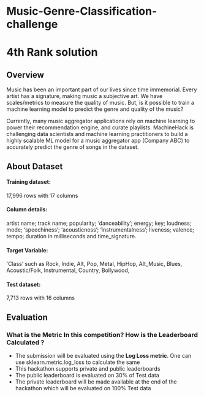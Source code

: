 # Music-Genre-Classification-challenge
# 4th Rank solution

## Overview

Music has been an important part of our lives since time immemorial. Every artist has a signature, making music a subjective art. We have scales/metrics to measure the quality of music. But, is it possible to train a machine learning model to predict the genre and quality of the music?

Currently, many music aggregator applications rely on machine learning to power their recommendation engine, and curate playlists. MachineHack is challenging data scientists and machine learning practitioners to build a highly scalable ML model for a music aggregator app (Company ABC) to accurately predict the genre of songs in the dataset.

## About Dataset

#### Training dataset: 
17,996 rows with 17 columns 

#### Column details: 
artist name; track name; popularity; ‘danceability’; energy; key; loudness; mode; ‘speechiness’; ‘acousticness’; ‘instrumentalness’; liveness; valence; tempo; duration in milliseconds and time_signature. 

#### Target Variable: 
'Class’ such as Rock, Indie, Alt, Pop, Metal, HipHop, Alt_Music, Blues, Acoustic/Folk, Instrumental, Country, Bollywood, 

#### Test dataset: 
7,713 rows with 16 columns 

## Evaluation

### What is the Metric In this competition? How is the Leaderboard Calculated ?

- The submission will be evaluated using the **Log Loss metric**. One can use sklearn.metric.log_loss to calculate the same
- This hackathon supports private and public leaderboards
- The public leaderboard is evaluated on 30% of Test data
- The private leaderboard will be made available at the end of the hackathon which will be evaluated on 100% Test data
